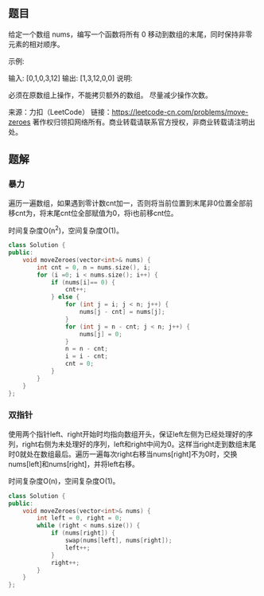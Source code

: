 ## 题目

给定一个数组 nums，编写一个函数将所有 0 移动到数组的末尾，同时保持非零元素的相对顺序。

示例:

输入: [0,1,0,3,12]
输出: [1,3,12,0,0]
说明:

必须在原数组上操作，不能拷贝额外的数组。
尽量减少操作次数。

来源：力扣（LeetCode）
链接：https://leetcode-cn.com/problems/move-zeroes
著作权归领扣网络所有。商业转载请联系官方授权，非商业转载请注明出处。

## 题解

### 暴力

遍历一遍数组，如果遇到零计数cnt加一，否则将当前位置到末尾非0位置全部前移cnt为，将末尾cnt位全部赋值为0，将i也前移cnt位。

时间复杂度O(n<sup>2</sup>)，空间复杂度O(1)。

```c++
class Solution {
public:
    void moveZeroes(vector<int>& nums) {
        int cnt = 0, n = nums.size(), i;
        for (i =0; i < nums.size(); i++) {
            if (nums[i]== 0) {
                cnt++;
            } else {
                for (int j = i; j < n; j++) {
                    nums[j - cnt] = nums[j];
                }
                for (int j = n - cnt; j < n; j++) {
                    nums[j] = 0;
                }
                n = n - cnt;
                i = i - cnt;
                cnt = 0;
            }
        }
    }
};
```

### 双指针

使用两个指针left、right开始时均指向数组开头，保证left左侧为已经处理好的序列，right右侧为未处理好的序列，left和right中间为0。这样当right走到数组末尾时0就处在数组最后。遍历一遍每次right右移当nums[right]不为0时，交换nums[left]和nums[right]，并将left右移。

时间复杂度O(n)，空间复杂度O(1)。

```c++
class Solution {
public:
    void moveZeroes(vector<int>& nums) {
        int left = 0, right = 0;
        while (right < nums.size()) {
            if (nums[right]) {
                swap(nums[left], nums[right]);
                left++;
            }
            right++;
        }
    }
};
```



